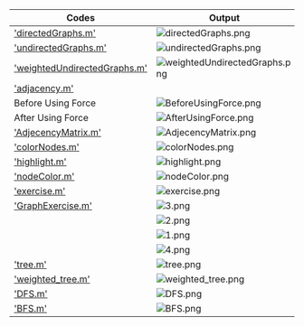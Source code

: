 
 | Codes | Output |
  |-------|--------|
  |['directedGraphs.m'](./Codes/directedGraphs.m)|![directedGraphs.png](./Outputs/directedGraphs.png)|
  |['undirectedGraphs.m'](./Codes/undirectedGraphs.m)|![undirectedGraphs.png](./Outputs/undirectedGraphs.png)|
  |['weightedUndirectedGraphs.m'](./Codes/weightedUndirectedGraphs.m)|![weightedUndirectedGraphs.png](./Outputs/weightedUndirectedGraphs.png)|
 |['adjacency.m'](./Codes/adjacency.m)| |
 |Before Using Force |![BeforeUsingForce.png](./Outputs/BeforeUsingForce.png)|
 |After Using Force |![AfterUsingForce.png](./Outputs/AfterUsingForce.png)|
 |['AdjecencyMatrix.m'](./Codes/AdjecencyMatrix.m)|![AdjecencyMatrix.png](./Outputs/AdjecencyMatrix.png)|
 |['colorNodes.m'](./Codes/colorNodes.m)|![colorNodes.png](./Outputs/colorNodes.png)|
 |['highlight.m'](./Codes/highlight.m)|![highlight.png](./Outputs/highlight.png)|
 |['nodeColor.m'](./Codes/nodeColor.m)|![nodeColor.png](./Outputs/nodeColor.png)|
 |['exercise.m'](./Codes/exercise.m)|![exercise.png](./Outputs/exercise.png)|
 |['GraphExercise.m'](./Codes/GraphExercise.m)|![3.png](./Outputs/3.png)|
 | |![2.png](./Outputs/2.png)|
 | |![1.png](./Outputs/1.png)|
 | |![4.png](./Outputs/4.png)|
 |['tree.m'](./Codes/tree.m)|![tree.png](./Outputs/tree.png)|
 |['weighted_tree.m'](./Codes/weighted_tree.m)|![weighted_tree.png](./Outputs/weighted_tree.png)|
 |['DFS.m'](./Codes/DFS.m)|![DFS.png](./Outputs/DFS.png)|
 |['BFS.m'](./Codes/BFS.m)|![BFS.png](./Outputs/BFS.png)|
